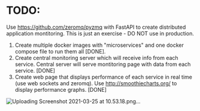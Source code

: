 # TODO:

Use https://github.com/zeromq/pyzmq with FastAPI to create distributed application montitoring. This is just an exercise - DO NOT use in production.


1. Create multiple docker images with "microservices" and one docker compose file to run them all [DONE].
2. Create central monitoring server which will receive info from each service. Central server will serve montitoring page with data from each service. [DONE]
3. Create web page that displays performance of each service in real time (use web sockets and zeromq). Use http://smoothiecharts.org/ to display performance graphs. [DONE]

![Uploading Screenshot 2021-03-25 at 10.53.18.png…]()


